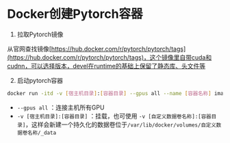# Docker创建Pytorch容器

1. 拉取Pytorch镜像

从官网查找镜像[https://hub.docker.com/r/pytorch/pytorch/tags](https://hub.docker.com/r/pytorch/pytorch/tags)，这个镜像里自带cuda和cudnn，可以选择版本，devel在runtime的基础上保留了静态库、头文件等

2. 启动pytorch容器

```bash
docker run -itd -v [宿主机目录]:[容器目录] --gpus all --name [容器名称] image_id
```

* `--gpus all` ：连接主机所有GPU
* `-v [宿主机目录]:[容器目录]` ：挂载，也可使用 `-v [自定义数据卷名称]:[容器目录]`，这样会新建一个持久化的数据卷位于`/var/lib/docker/volumes/自定义数据卷名称/_data`
